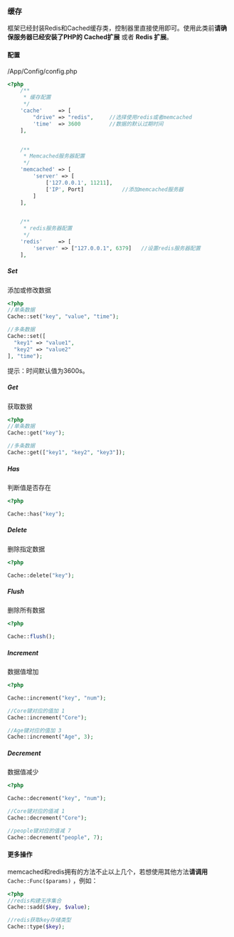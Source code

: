 ### 缓存

框架已经封装Redis和Cached缓存类，控制器里直接使用即可。使用此类前**请确保服务器已经安装了PHP的 Cached扩展** 或者 **Redis 扩展**。



#### 配置

/App/Config/config.php

``` php
<?php
    /**
     * 缓存配置
     */
    'cache'     => [
        "drive" => "redis",		//选择使用redis或者memcached
        'time'  => 3600			//数据的默认过期时间
    ],


    /**
     * Memcached服务器配置
     */
    'memcached' => [
        'server' => [
            ['127.0.0.1', 11211],
          	['IP', Port]			//添加memcached服务器
        ]
    ],


    /**
     * redis服务器配置
     */
    'redis'     => [
        'server' => ["127.0.0.1", 6379]   //设置redis服务器配置
    ],
```



##### Set

添加或修改数据

``` php
<?php
//单条数据
Cache::set("key", "value", "time");

//多条数据
Cache::set([
  "key1" => "value1",
  "key2" => "value2"
], "time");
```

提示：时间默认值为3600s。



##### Get

获取数据

``` php
<?php
//单条数据
Cache::get("key");

//多条数据
Cache::get(["key1", "key2", "key3"]);
```



##### Has

判断值是否存在

``` php
<?php

Cache::has("key");
```



##### Delete

删除指定数据

``` php
<?php

Cache::delete("key");
```



##### Flush

删除所有数据

``` php
<?php

Cache::flush();
```



##### Increment

数据值增加

``` php
<?php

Cache::increment("key", "num");

//Core键对应的值加 1
Cache::increment("Core");

//Age键对应的值加 3
Cache::increment("Age", 3);
```



##### Decrement

数据值减少

``` php
<?php

Cache::decrement("key", "num");

//Core键对应的值减 1
Cache::decrement("Core");

//people键对应的值减 7
Cache::decrement("people", 7);
```



#### 更多操作

memcached和redis拥有的方法不止以上几个，若想使用其他方法**请调用** `Cache::Func($params)` ，例如：

``` php
<?php
//redis构建无序集合
Cache::sadd($key, $value);

//redis获取key存储类型
Cache::type($key);
```